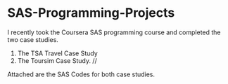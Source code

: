 # SAS-Programming-Projects
I recently took the Coursera SAS programming course and completed the two case studies. 
1. The TSA Travel Case Study
2. The Toursim Case Study. 
//

Attached are the SAS Codes for both case studies.
